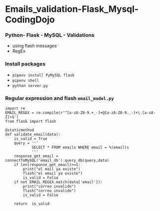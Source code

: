# Emails_validation-Flask_Mysql-CodingDojo
### Python- Flask - MySQL - Validations
* using flash messages
* RegEx
### Install packages
* ``` pipenv install PyMySQL flask ```
* ``` pipenv shell ```
* ``` python server.py ```
### Regular expression and flash ``` email_model.py ```
```
import re
EMAIL_REGEX = re.compile(r'^[a-zA-Z0-9.+_-]+@[a-zA-Z0-9._-]+\.[a-zA-Z]+$')
from flask import flash

@staticmethod
def validate_email(data):
    is_valid = True
    query = '''
            SELECT * FROM emails WHERE email = %(email)s
            '''
    response_get_email = connectToMySQL('email_db').query_db(query,data)
    if len(response_get_email)>=1:
        print("el mail ya existe")
        flash("el email ya existe")
        is_valid = False
    if not EMAIL_REGEX.match(data['email']):
        print("correo invalido")
        flash("correo invalido")
        is_valid = False

    return  is_valid

